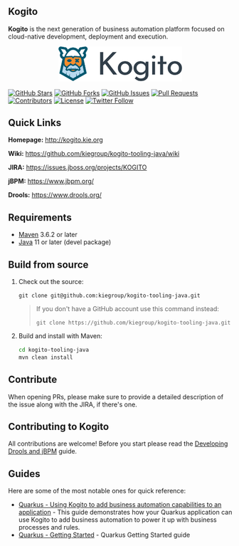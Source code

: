 Kogito
------

**Kogito** is the next generation of business automation platform focused on cloud-native development, deployment and execution.

<p align="center"><img width=55% height=55% src="docs/kogito.png"></p>

[![GitHub Stars](https://img.shields.io/github/stars/kiegroup/kogito-tooling-java.svg)](https://github.com/kiegroup/kogito-tooling-java/stargazers)
[![GitHub Forks](https://img.shields.io/github/forks/kiegroup/kogito-tooling-java.svg)](https://github.com/kiegroup/kogito-tooling-java/network/members)
[![GitHub Issues](https://img.shields.io/github/issues/kiegroup/kogito-tooling-java.svg)]()
[![Pull Requests](https://img.shields.io/github/issues-pr/kiegroup/kogito-tooling-java.svg?style=flat-square)](https://github.com/kiegroup/kogito-tooling-java/pulls)
[![Contributors](https://img.shields.io/github/contributors/kiegroup/kogito-tooling-java.svg?style=flat-square)](https://github.com/kiegroup/kogito-tooling-java/graphs/contributors)
[![License](https://img.shields.io/github/license/kiegroup/kogito-tooling-java.svg)](https://github.com/kiegroup/kogito-tooling-java/blob/master/LICENSE)
[![Twitter Follow](https://img.shields.io/twitter/follow/kogito_kie.svg?label=Follow&style=social)](https://twitter.com/kogito_kie?lang=en)

Quick Links
-----------

**Homepage:** http://kogito.kie.org

**Wiki:** https://github.com/kiegroup/kogito-tooling-java/wiki

**JIRA:** https://issues.jboss.org/projects/KOGITO

**jBPM:** https://www.jbpm.org/

**Drools:** https://www.drools.org/


Requirements
--------------------

- [Maven](https://maven.apache.org/) 3.6.2 or later
- [Java](https://openjdk.java.net/install/) 11 or later (devel package)


Build from source
--------------------

1. Check out the source:
    ```
    git clone git@github.com:kiegroup/kogito-tooling-java.git
    ```

    > If you don't have a GitHub account use this command instead:
    > ```
    > git clone https://github.com/kiegroup/kogito-tooling-java.git
    > ```

1. Build and install with Maven:
    ```bash
    cd kogito-tooling-java
    mvn clean install
    ```

Contribute
--------------------
When opening PRs, please make sure to provide a detailed description of the issue along with the JIRA, if there's one.


Contributing to Kogito
--------------------

All contributions are welcome! Before you start please read the [Developing Drools and jBPM](https://github.com/kiegroup/droolsjbpm-build-bootstrap/blob/master/README.md) guide.


Guides
--------------------

Here are some of the most notable ones for quick reference:

- [Quarkus - Using Kogito to add business automation capabilities to an application](https://quarkus.io/guides/kogito-guide) - This guide demonstrates how your Quarkus application can use Kogito to add business automation to power it up with business processes and rules.
- [Quarkus - Getting Started](https://quarkus.io/get-started/) - Quarkus Getting Started guide